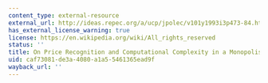 ```yaml
---
content_type: external-resource
external_url: http://ideas.repec.org/a/ucp/jpolec/v101y1993i3p473-84.html
has_external_license_warning: true
license: https://en.wikipedia.org/wiki/All_rights_reserved
status: ''
title: On Price Recognition and Computational Complexity in a Monopolistic Model
uid: caf73081-de3a-4080-a1a5-5461365ead9f
wayback_url: ''
---
```

